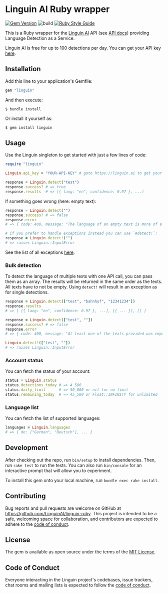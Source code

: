 # Linguin AI Ruby wrapper

[![Gem Version](https://badge.fury.io/rb/linguin.svg)](https://badge.fury.io/rb/linguin) ![build](https://github.com/LinguinAI/linguin-ruby/actions/workflows/main.yml/badge.svg) [![Ruby Style Guide](https://img.shields.io/badge/code_style-standard-brightgreen.svg)](https://github.com/testdouble/standard)

This is a Ruby wrapper for the [Linguin AI](https://linguin.ai) API (see [API docs](https://linguin.ai/api-docs/v1)) providing Language Detection as a Service.

Linguin AI is free for up to 100 detections per day. You can get your API key [here](https://linguin.ai).

## Installation

Add this line to your application's Gemfile:

```ruby
gem "linguin"
```

And then execute:

    $ bundle install

Or install it yourself as:

    $ gem install linguin

## Usage

Use the Linguin singleton to get started with just a few lines of code:

```ruby
require "linguin"

Linguin.api_key = "YOUR-API-KEY" # goto https://linguin.ai to get your key

response = Linguin.detect("test")
response.success? # => true
response.results  # => [{ lang: "en", confidence: 0.97 }, ...]
```

If something goes wrong (here: empty text):

```ruby
response = Linguin.detect("")
response.success? # => false
response.error
# => { code: 400, message: "The language of an empty text is more of a philosophical question." }

# if you prefer to handle exceptions instead you can use `#detect!`:
response = Linguin.detect!("")
# => raises Linguin::InputError
```

See the list of all exceptions [here](https://github.com/LinguinAI/linguin-ruby/blob/main/lib/linguin/exceptions.rb).

### Bulk detection

To detect the language of multiple texts with one API call, you can pass them as an array. The results will be returned in the same order as the texts.
All texts have to not be empty. Using `detect!` will result in an exception as for single detections.

```ruby
response = Linguin.detect(["test", "bahnhof", "12341234"])
response.results
# => [ [{ lang: "en", confidence: 0.97 }, ...], [{ ... }], [] ]

response = Linguin.detect(["test", ""])
response.success? # => false
response.error
# => { code: 400, message: "At least one of the texts provided was empty." }

Linguin.detect!(["test", ""])
# => raises Linguin::InputError
```

### Account status

You can fetch the status of your account:

```ruby
status = Linguin.status
status.detections_today # => 4_500
status.daily_limit      # => 50_000 or nil for no limit
status.remaining_today  # => 45_500 or Float::INFINITY for unlimited
```

### Language list

You can fetch the list of supported languages:

```ruby
languages = Linguin.languages
# => { de: ["German", "Deutsch"], ... }
```

## Development

After checking out the repo, run `bin/setup` to install dependencies. Then, run `rake test` to run the tests. You can also run `bin/console` for an interactive prompt that will allow you to experiment.

To install this gem onto your local machine, run `bundle exec rake install`.

## Contributing

Bug reports and pull requests are welcome on GitHub at https://github.com/LinguinAI/linguin-ruby. This project is intended to be a safe, welcoming space for collaboration, and contributors are expected to adhere to the [code of conduct](https://github.com/LinguinAI/linguin-ruby/blob/master/CODE_OF_CONDUCT.md).

## License

The gem is available as open source under the terms of the [MIT License](https://opensource.org/licenses/MIT).

## Code of Conduct

Everyone interacting in the Linguin project's codebases, issue trackers, chat rooms and mailing lists is expected to follow the [code of conduct](https://github.com/LinguinAI/linguin-ruby/blob/master/CODE_OF_CONDUCT.md).
